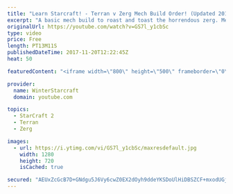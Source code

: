 ```yaml
---
title: "Learn Starcraft! - Terran v Zerg Mech Build Order! (Updated 2018)"
excerpt: "A basic mech build to roast and toast the horrendous zerg. Meant for lower level players looking for some direction! -- Watch live at https://www.twitch.tv/wintergaming"
originalUrl: https://youtube.com/watch?v=GS7l_y1cbSc
type: video
price: Free
length: PT13M11S
publishedDateTime: 2017-11-20T12:22:45Z
heat: 50

featuredContent: "<iframe width=\"800\" height=\"500\" frameborder=\"0\" src=\"https://www.youtube.com/embed/GS7l_y1cbSc\" allow=\"accelerometer; autoplay; encrypted-media; gyroscope; picture-in-picture\" allowfullscreen></iframe>"

provider:
  name: WinterStarcraft
  domain: youtube.com

topics:
  - StarCraft 2
  - Terran
  - Zerg

images:
  - url: https://i.ytimg.com/vi/GS7l_y1cbSc/maxresdefault.jpg
    width: 1280
    height: 720
    isCached: true

secured: "AEUxZcGcB7D+GNdgu5J6Vy6cwZ0EX2dOyh9ddeYKSDoUlHiDBSZCF+mxodUGjos3w0HDQptji9b3YyId4eJOWe7YNfEXfDsOFYj4GoxDVEgptWVORTThHkOLxPp9BX+iTF8rFOnNNwQ8t2YBZy2WvFH39PQBhL8ntMDsNrW9lYnmuY3c0NeBc0ChnstGi/BoyMY+PUrx/6tY1Kc8n+VxTfwEm4c/Ul3PnoIhowyY4xEisRlYWLvH2FwANpLuEXGT2xFWhbIS3QaNLiFZ6+G69hoP7uqGIunlqx1bB0IPGYumDgFYZxBcW1lehnwEaJ/luB8aGIsi+bVYRcIoc4OZE5eC7uHHeIwO6DCOtnNiwftQjXwzbbW/yS0wq7XrmkE/reCWupZlGh586BE8Y6hLemOBD8fRozO9NicaGwUrblk=;i8GotYLsPtyuHzAkzJlaqw=="
---
```


